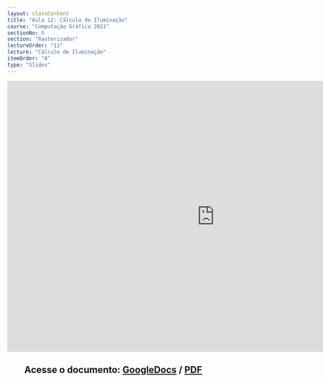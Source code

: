 ```yaml
---
layout: classContent
title: "Aula 12: Cálculo de Iluminação"
course: "Computação Gráfica 2021"
sectionNo: 0
section: "Rasterizador"
lectureOrder: "11"
lecture: "Cálculo de Iluminação"
itemOrder: "0"
type: "Slides"
---
```


<iframe src="https://docs.google.com/presentation/d/e/2PACX-1vQQAbYv7ewGOnButw18D_4wmdsvvBdWbuYyPg3zsMvqkLam9NIHnKEFVm9Vp08s2xiFYPEbIAA7BO6I/embed?start=false&loop=false&delayms=3000" frameborder="0" width="960" height="629" allowfullscreen="true" mozallowfullscreen="true" webkitallowfullscreen="true"></iframe>

## &nbsp;&nbsp;&nbsp;&nbsp;&nbsp;&nbsp;&nbsp;&nbsp;Acesse o documento: [GoogleDocs](https://docs.google.com/presentation/d/1_i6UfMWisAU-IMkY2j1xCUWiCZPNG529p6KV7RLU3Ng/preview?rm=minimal&usp=sharing) / [PDF](https://drive.google.com/file/d/1S0QYkE88J6uQvU-OEUEvWRxL-BQpt1qC/view?usp=sharing)
